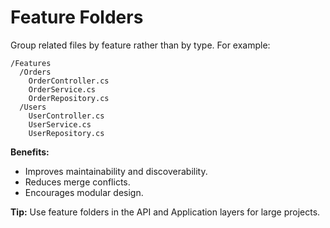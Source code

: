 # Feature Folders

Group related files by feature rather than by type. For example:

```
/Features
  /Orders
    OrderController.cs
    OrderService.cs
    OrderRepository.cs
  /Users
    UserController.cs
    UserService.cs
    UserRepository.cs
```

**Benefits:**
- Improves maintainability and discoverability.
- Reduces merge conflicts.
- Encourages modular design.

**Tip:** Use feature folders in the API and Application layers for large projects.
